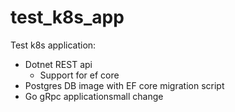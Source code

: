 # test_k8s_app
Test k8s application:

  - Dotnet REST api 
    - Support for ef core 
  - Postgres DB image with EF core migration script
  - Go gRpc applicationsmall change
